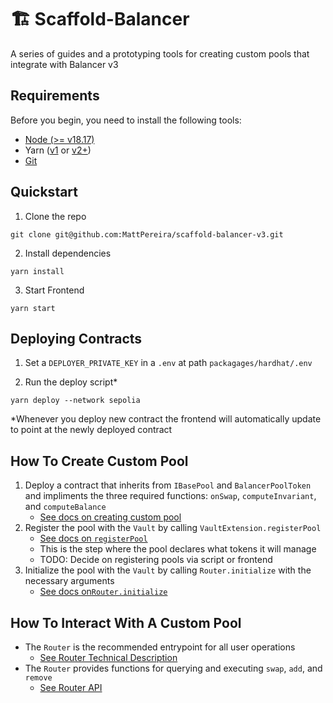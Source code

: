 # 🏗 Scaffold-Balancer

A series of guides and a prototyping tools for creating custom pools that integrate with Balancer v3

## Requirements

Before you begin, you need to install the following tools:

- [Node (>= v18.17)](https://nodejs.org/en/download/)
- Yarn ([v1](https://classic.yarnpkg.com/en/docs/install/) or [v2+](https://yarnpkg.com/getting-started/install))
- [Git](https://git-scm.com/downloads)

## Quickstart

1. Clone the repo

```
git clone git@github.com:MattPereira/scaffold-balancer-v3.git
```

2. Install dependencies

```
yarn install
```

3. Start Frontend

```
yarn start
```

## Deploying Contracts

1. Set a `DEPLOYER_PRIVATE_KEY` in a `.env` at path `packagages/hardhat/.env`

2. Run the deploy script\*

```
yarn deploy --network sepolia
```

\*Whenever you deploy new contract the frontend will automatically update to point at the newly deployed contract

## How To Create Custom Pool

1. Deploy a contract that inherits from `IBasePool` and `BalancerPoolToken` and impliments the three required functions: `onSwap`, `computeInvariant`, and `computeBalance`
   - [See docs on creating custom pool](https://docs-v3.balancer.fi/concepts/guides/create-custom-amm-with-novel-invariant.html#build-your-custom-amm)
2. Register the pool with the `Vault` by calling `VaultExtension.registerPool`
   - [See docs on `registerPool`](https://docs-v3.balancer.fi/concepts/vault/onchain-api.html#registerpool)
   - This is the step where the pool declares what tokens it will manage
   - TODO: Decide on registering pools via script or frontend
3. Initialize the pool with the `Vault` by calling `Router.initialize` with the necessary arguments
   - [See docs on`Router.initialize`](https://docs-v3.balancer.fi/concepts/router/overview.html#initialize)

## How To Interact With A Custom Pool

- The `Router` is the recommended entrypoint for all user operations
  - [See Router Technical Description](https://docs-v3.balancer.fi/concepts/router/technical.html)
- The `Router` provides functions for querying and executing `swap`, `add`, and `remove`
  - [See Router API](https://docs-v3.balancer.fi/concepts/router/overview.html)

